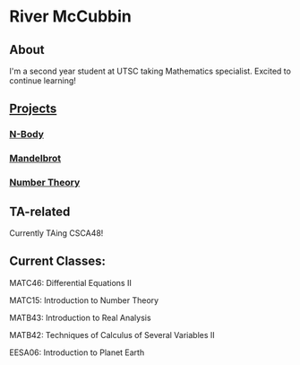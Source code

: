 # River McCubbin

## About
I'm a second year student at UTSC taking Mathematics specialist. Excited to continue learning!

## [Projects](pages/projects-page.Rmd)

### [N-Body](https://github.com/kipawaa/N-Body)

### [Mandelbrot](https://github.com/kipawaa/Mandelbrot)

### [Number Theory](https://github.com/kipawaa/Little-Projects/tree/master/Python/Fun%20With%20Numbers)


## TA-related

Currently TAing CSCA48!


## Current Classes:

MATC46: Differential Equations II

MATC15: Introduction to Number Theory

MATB43: Introduction to Real Analysis

MATB42: Techniques of Calculus of Several Variables II

EESA06: Introduction to Planet Earth
